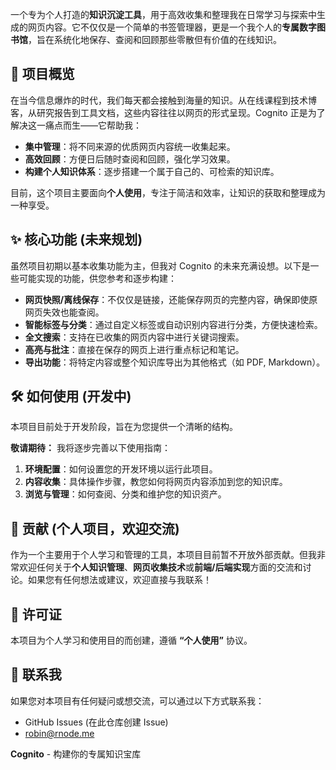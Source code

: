 一个专为个人打造的**知识沉淀工具**，用于高效收集和整理我在日常学习与探索中生成的网页内容。它不仅仅是一个简单的书签管理器，更是一个我个人的**专属数字图书馆**，旨在系统化地保存、查阅和回顾那些零散但有价值的在线知识。

## **🚀 项目概览**

在当今信息爆炸的时代，我们每天都会接触到海量的知识。从在线课程到技术博客，从研究报告到工具文档，这些内容往往以网页的形式呈现。Cognito 正是为了解决这一痛点而生——它帮助我：

* **集中管理**：将不同来源的优质网页内容统一收集起来。  
* **高效回顾**：方便日后随时查阅和回顾，强化学习效果。  
* **构建个人知识体系**：逐步搭建一个属于自己的、可检索的知识库。

目前，这个项目主要面向**个人使用**，专注于简洁和效率，让知识的获取和整理成为一种享受。

## **✨ 核心功能 (未来规划)**

虽然项目初期以基本收集功能为主，但我对 Cognito 的未来充满设想。以下是一些可能实现的功能，供您参考和逐步构建：

* **网页快照/离线保存**：不仅仅是链接，还能保存网页的完整内容，确保即使原网页失效也能查阅。  
* **智能标签与分类**：通过自定义标签或自动识别内容进行分类，方便快速检索。  
* **全文搜索**：支持在已收集的网页内容中进行关键词搜索。  
* **高亮与批注**：直接在保存的网页上进行重点标记和笔记。  
* **导出功能**：将特定内容或整个知识库导出为其他格式（如 PDF, Markdown）。

## **🛠️ 如何使用 (开发中)**

本项目目前处于开发阶段，旨在为您提供一个清晰的结构。

**敬请期待：** 我将逐步完善以下使用指南：

1. **环境配置**：如何设置您的开发环境以运行此项目。  
2. **内容收集**：具体操作步骤，教您如何将网页内容添加到您的知识库。  
3. **浏览与管理**：如何查阅、分类和维护您的知识资产。

## **🤝 贡献 (个人项目，欢迎交流)**

作为一个主要用于个人学习和管理的工具，本项目目前暂不开放外部贡献。但我非常欢迎任何关于**个人知识管理**、**网页收集技术**或**前端/后端实现**方面的交流和讨论。如果您有任何想法或建议，欢迎直接与我联系！

## **📄 许可证**

本项目为个人学习和使用目的而创建，遵循 **“个人使用”** 协议。

## **📧 联系我**

如果您对本项目有任何疑问或想交流，可以通过以下方式联系我：

* GitHub Issues (在此仓库创建 Issue)  
* robin@rnode.me

**Cognito** \- 构建你的专属知识宝库